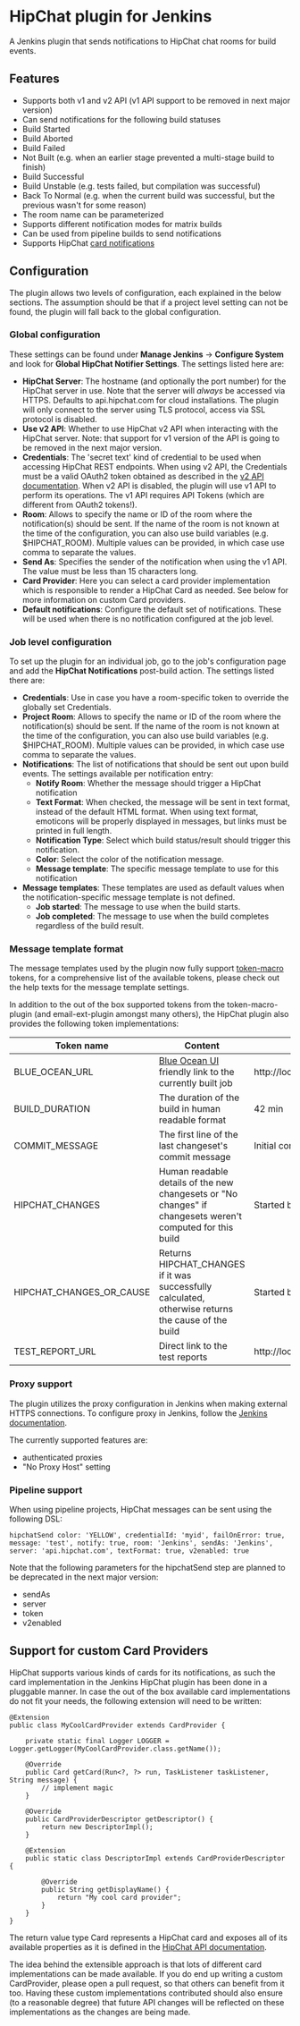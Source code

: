 # HipChat plugin for Jenkins

A Jenkins plugin that sends notifications to HipChat chat rooms for build events.

## Features

* Supports both v1 and v2 API (v1 API support to be removed in next major version)
* Can send notifications for the following build statuses
 * Build Started
 * Build Aborted
 * Build Failed
 * Not Built (e.g. when an earlier stage prevented a multi-stage build to finish)
 * Build Successful
 * Build Unstable (e.g. tests failed, but compilation was successful)
 * Back To Normal (e.g. when the current build was successful, but the previous wasn't for some reason)
* The room name can be parameterized
* Supports different notification modes for matrix builds
* Can be used from pipeline builds to send notifications
* Supports HipChat [card notifications](https://developer.atlassian.com/hipchat/guide/sending-messages)

## Configuration

The plugin allows two levels of configuration, each explained in the below sections. The assumption should be that if a project level setting can not be found, the plugin will fall back to the global configuration.

### Global configuration

These settings can be found under **Manage Jenkins** -> **Configure System** and look for **Global HipChat Notifier Settings**. The settings listed here are:

* **HipChat Server**: The hostname (and optionally the port number) for the HipChat server in use. Note that the server will *always* be accessed via HTTPS. Defaults to api.hipchat.com for cloud installations. The plugin will only connect to the server using TLS protocol, access via SSL protocol is disabled.
* **Use v2 API**: Whether to use HipChat v2 API when interacting with the HipChat server. Note: that support for v1 version of the API is going to be removed in the next major version.
* **Credentials**: The 'secret text' kind of credential to be used when accessing HipChat REST endpoints. When using v2 API, the Credentials must be a valid OAuth2 token obtained as described in the [v2 API documentation](https://developer.atlassian.com/hipchat/guide/hipchat-rest-api). When v2 API is disabled, the plugin will use v1 API to perform its operations. The v1 API requires API Tokens (which are different from OAuth2 tokens!).
* **Room**: Allows to specify the name or ID of the room where the notification(s) should be sent. If the name of the room is not known at the time of the configuration, you can also use build variables (e.g. $HIPCHAT_ROOM). Multiple values can be provided, in which case use comma to separate the values.
* **Send As**: Specifies the sender of the notification when using the v1 API. The value must be less than 15 characters long.
* **Card Provider**: Here you can select a card provider implementation which is responsible to render a HipChat Card as needed. See below for more information on custom Card providers.
* **Default notifications**: Configure the default set of notifications. These will be used when there is no notification configured at the job level.

### Job level configuration

To set up the plugin for an individual job, go to the job's configuration page and add the **HipChat Notifications** post-build action. The settings listed there are:

* **Credentials**: Use in case you have a room-specific token to override the globally set Credentials.
* **Project Room**: Allows to specify the name or ID of the room where the notification(s) should be sent. If the name of the room is not known at the time of the configuration, you can also use build variables (e.g. $HIPCHAT_ROOM). Multiple values can be provided, in which case use comma to separate the values.
* **Notifications**: The list of notifications that should be sent out upon build events. The settings available per notification entry:
  * **Notify Room**: Whether the message should trigger a HipChat notification
  * **Text Format**: When checked, the message will be sent in text format, instead of the default HTML format. When using text format, emoticons will be properly displayed in messages, but links must be printed in full length.
  * **Notification Type**: Select which build status/result should trigger this notification.
  * **Color**: Select the color of the notification message.
  * **Message template**: The specific message template to use for this notification
* **Message templates**: These templates are used as default values when the notification-specific message template is not defined.
  * **Job started**: The message to use when the build starts.
  * **Job completed**: The message to use when the build completes regardless of the build result.

### Message template format

The message templates used by the plugin now fully support [token-macro](https://github.com/jenkinsci/token-macro-plugin) tokens, for a comprehensive list of the available tokens, please check out the help texts for the message template settings.

In addition to the out of the box supported tokens from the token-macro-plugin (and email-ext-plugin amongst many others), the HipChat plugin also provides the following token implementations:

| Token name | Content | Example value |
| --- | --- | --- |
| BLUE_OCEAN_URL | [Blue Ocean UI](https://jenkins.io/projects/blueocean/) friendly link to the currently built job | http://localhost:8080/jenkins/job/foobar/1/display/redirect |
| BUILD_DURATION | The duration of the build in human readable format | 42 min |
| COMMIT_MESSAGE | The first line of the last changeset's commit message | Initial commit |
| HIPCHAT_CHANGES | Human readable details of the new changesets or "No changes" if changesets weren't computed for this build | Started by changes from bjensen (1 file(s) changed) |
| HIPCHAT_CHANGES_OR_CAUSE | Returns HIPCHAT_CHANGES if it was successfully calculated, otherwise returns the cause of the build | Started by user Admin |
| TEST_REPORT_URL | Direct link to the test reports | http://localhost:8080/jenkins/job/foobar/1/testReport |

### Proxy support

The plugin utilizes the proxy configuration in Jenkins when making external HTTPS connections. To configure proxy in Jenkins, follow the [Jenkins documentation](https://wiki.jenkins-ci.org/display/JENKINS/JenkinsBehindProxy).

The currently supported features are:
* authenticated proxies
* "No Proxy Host" setting

### Pipeline support

When using pipeline projects, HipChat messages can be sent using the following DSL:

```
hipchatSend color: 'YELLOW', credentialId: 'myid', failOnError: true, message: 'test', notify: true, room: 'Jenkins', sendAs: 'Jenkins', server: 'api.hipchat.com', textFormat: true, v2enabled: true
```

Note that the following parameters for the hipchatSend step are planned to be deprecated in the next major version:

* sendAs
* server
* token
* v2enabled

## Support for custom Card Providers

HipChat supports various kinds of cards for its notifications, as such the card implementation in the Jenkins HipChat plugin has been done in a pluggable manner. In case the out of the box available card implementations do not fit your needs, the following extension will need to be written:

```
@Extension
public class MyCoolCardProvider extends CardProvider {

    private static final Logger LOGGER = Logger.getLogger(MyCoolCardProvider.class.getName());

    @Override
    public Card getCard(Run<?, ?> run, TaskListener taskListener, String message) {
        // implement magic
    }

    @Override
    public CardProviderDescriptor getDescriptor() {
        return new DescriptorImpl();
    }

    @Extension
    public static class DescriptorImpl extends CardProviderDescriptor {

        @Override
        public String getDisplayName() {
            return "My cool card provider";
        }
    }
}
```

The return value type Card represents a HipChat card and exposes all of its available properties as it is defined in the [HipChat API documentation](https://developer.atlassian.com/hipchat/guide/sending-messages).

The idea behind the extensible approach is that lots of different card implementations can be made available. If you do end up writing a custom CardProvider, please open a pull request, so that others can benefit from it too. Having these custom implementations contributed should also ensure (to a reasonable degree) that future API changes will be reflected on these implementations as the changes are being made.

